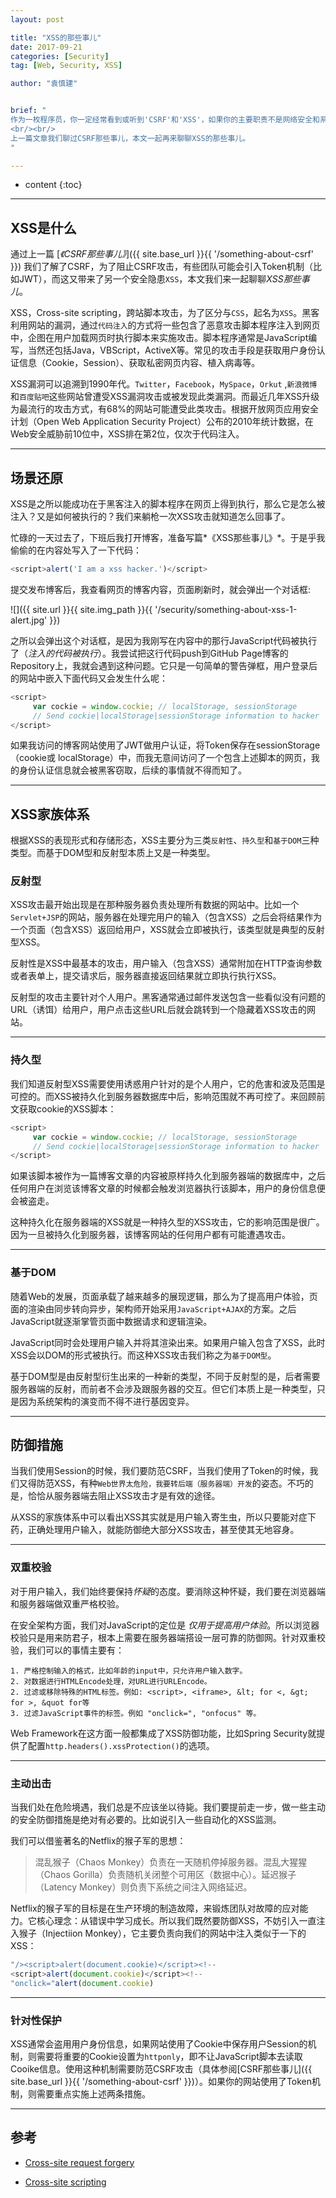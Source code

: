 ```yaml
---
layout: post

title: "XSS的那些事儿"
date: 2017-09-21
categories: [Security]
tag: [Web, Security, XSS]

author: "袁慎建"


brief: "
作为一枚程序员，你一定经常看到或听到'CSRF'和'XSS'，如果你的主要职责不是网络安全和系统安全，有可能你能够顺溜地喊出CSRF(Cross-site request forgery)和“畸形” XSS(Cross-site scripting)的全称，但对其背后的原理却模棱两可。
<br/><br/>
上一篇文章我们聊过CSRF那些事儿，本文一起再来聊聊XSS的那些事儿。
"

---
```


* content
{:toc}

---

## XSS是什么
通过上一篇 [*《CSRF那些事儿》*]({{ site.base_url }}{{ '/something-about-csrf' }}) 我们了解了CSRF，为了阻止CSRF攻击，有些团队可能会引入Token机制（比如JWT），而这又带来了另一个安全隐患`XSS`，本文我们来一起聊聊*XSS那些事儿*。


XSS，Cross-site scripting，跨站脚本攻击，为了区分与`CSS`，起名为`XSS`。黑客利用网站的漏洞，通过`代码注入`的方式将一些包含了恶意攻击脚本程序注入到网页中，企图在用户加载网页时执行脚本来实施攻击。脚本程序通常是JavaScript编写，当然还包括Java，VBScript，ActiveX等。常见的攻击手段是获取用户身份认证信息（Cookie，Session）、获取私密网页内容、植入病毒等。


XSS漏洞可以追溯到1990年代。`Twitter`，`Facebook`，`MySpace`，`Orkut` ,`新浪微博`和`百度贴吧`这些网站曾遭受XSS漏洞攻击或被发现此类漏洞。而最近几年XSS升级为最流行的攻击方式，有68%的网站可能遭受此类攻击。根据开放网页应用安全计划（Open Web Application Security Project）公布的2010年统计数据，在Web安全威胁前10位中，XSS排在第2位，仅次于代码注入。

---

## 场景还原

XSS是之所以能成功在于黑客注入的脚本程序在网页上得到执行，那么它是怎么被注入？又是如何被执行的？我们来躺枪一次XSS攻击就知道怎么回事了。

忙碌的一天过去了，下班后我打开博客，准备写篇*《XSS那些事儿》*。于是乎我偷偷的在内容处写入了一下代码：

```js
<script>alert('I am a xss hacker.')</script>
```

提交发布博客后，我查看网页的博客内容，页面刷新时，就会弹出一个对话框:

![]({{ site.url }}{{ site.img_path }}{{ '/security/something-about-xss-1-alert.jpg' }})

之所以会弹出这个对话框，是因为我刚写在内容中的那行JavaScript代码被执行了（*注入的代码被执行*）。我尝试把这行代码push到GitHub Page博客的Repository上，我就会遇到这种问题。它只是一句简单的警告弹框，用户登录后的网站中嵌入下面代码又会发生什么呢：

```js
<script>
     var cockie = window.cockie; // localStorage, sessionStorage
     // Send cockie|localStorage|sessionStorage information to hacker
</script>
```
如果我访问的博客网站使用了JWT做用户认证，将Token保存在sessionStorage（cookie或 localStorage）中，而我无意间访问了一个包含上述脚本的网页，我的身份认证信息就会被黑客窃取，后续的事情就不得而知了。

---

## XSS家族体系
根据XSS的表现形式和存储形态，XSS主要分为三类`反射性`、`持久型`和`基于DOM`三种类型。而基于DOM型和反射型本质上又是一种类型。

### 反射型
XSS攻击最开始出现是在那种服务器负责处理所有数据的网站中。比如一个`Servlet+JSP`的网站，服务器在处理完用户的输入（包含XSS）之后会将结果作为一个页面（包含XSS）返回给用户，XSS就会立即被执行，该类型就是典型的反射型XSS。

反射性是XSS中最基本的攻击，用户输入（包含XSS）通常附加在HTTP查询参数或者表单上，提交请求后，服务器直接返回结果就立即执行执行XSS。

反射型的攻击主要针对个人用户。黑客通常通过邮件发送包含一些看似没有问题的URL（诱饵）给用户，用户点击这些URL后就会跳转到一个隐藏着XSS攻击的网站。

---

### 持久型
我们知道反射型XSS需要使用诱惑用户针对的是个人用户，它的危害和波及范围是可控的。而XSS被持久化到服务器数据库中后，影响范围就不再可控了。来回顾前文获取cookie的XSS脚本：

```js
<script>
     var cockie = window.cockie; // localStorage, sessionStorage
     // Send cockie|localStorage|sessionStorage information to hacker
</script>
```

如果该脚本被作为一篇博客文章的内容被原样持久化到服务器端的数据库中，之后任何用户在浏览该博客文章的时候都会触发浏览器执行该脚本，用户的身份信息便会被盗走。

这种持久化在服务器端的XSS就是一种持久型的XSS攻击，它的影响范围是很广。因为一旦被持久化到服务器，该博客网站的任何用户都有可能遭遇攻击。


---

### 基于DOM
随着Web的发展，页面承载了越来越多的展现逻辑，那么为了提高用户体验，页面的渲染由同步转向异步，架构师开始采用`JavaScript+AJAX`的方案。之后JavaScript就逐渐掌管页面中数据请求和逻辑渲染。

JavaScript同时会处理用户输入并将其渲染出来。如果用户输入包含了XSS，此时XSS会以DOM的形式被执行。而这种XSS攻击我们称之为`基于DOM型`。

基于DOM型是由反射型衍生出来的一种新的类型，不同于反射型的是，后者需要服务器端的反射，而前者不会涉及跟服务器的交互。但它们本质上是一种类型，只是因为系统架构的演变而不得不进行基因变异。


---

## 防御措施
当我们使用Session的时候，我们要防范CSRF，当我们使用了Token的时候，我们又得防范XSS，有种`Web世界太危险，我要转后端（服务器端）开发`的姿态。不巧的是，恰恰从服务器端去阻止XSS攻击才是有效的途径。

从XSS的家族体系中可以看出XSS其实就是用户输入寄生虫，所以只要能对症下药，正确处理用户输入，就能防御绝大部分XSS攻击，甚至使其无地容身。

---

### 双重校验
对于用户输入，我们始终要保持*怀疑*的态度。要消除这种怀疑，我们要在浏览器端和服务器端做双重严格校验。

在安全架构方面，我们对JavaScript的定位是 *仅用于提高用户体验*。所以浏览器校验只是用来防君子，根本上需要在服务器端搭设一层可靠的防御网。针对双重校验，我们可以的事情主要有：

```
1. 严格控制输入的格式，比如年龄的input中，只允许用户输入数字。 
2. 对数据进行HTMLEncode处理，对URL进行URLEncode。
2. 过滤或移除特殊的HTML标签。例如: <script>, <iframe>, &lt; for <, &gt; for >, &quot for等
3. 过滤JavaScript事件的标签。例如 "onclick=", "onfocus" 等。
```

Web Framework在这方面一般都集成了XSS防御功能，比如Spring Security就提供了配置`http.headers().xssProtection()`的选项。

---

### 主动出击
当我们处在危险境遇，我们总是不应该坐以待毙。我们要提前走一步，做一些主动的安全防御措施是绝对有必要的。比如说引入一些自动化的XSS监测。

我们可以借鉴著名的Netflix的猴子军的思想：

>混乱猴子（Chaos Monkey）负责在一天随机停掉服务器。混乱大猩猩（Chaos Gorilla）负责随机关闭整个可用区（数据中心）。延迟猴子（Latency Monkey）则负责下系统之间注入网络延迟。

Netflix的猴子军的目标是在生产环境的制造故障，来锻炼团队对故障的应对能力。它核心理念：从错误中学习成长。所以我们既然要防御XSS，不妨引入一直注入猴子（Injectiion Monkey），它主要负责向我们的网站中注入类似于一下的XSS：

```js
"/><script>alert(document.cookie)</script><!--
<script>alert(document.cookie)</script><!--
"onclick="alert(document.cookie)
```

---

### 针对性保护
XSS通常会盗用用户身份信息，如果网站使用了Cookie中保存用户Session的机制，则需要将重要的Cookie设置为`httponly`，即不让JavaScript脚本去读取Cooike信息。使用这种机制需要防范CSRF攻击（具体参阅[CSRF那些事儿]({{ site.base_url }}{{ '/something-about-csrf' }})）。如果你的网站使用了Token机制，则需要重点实施上述两条措施。


---

## 参考

- [Cross-site request forgery](https://en.wikipedia.org/wiki/Cross-site_request_forgery)

- [Cross-site scripting](https://en.wikipedia.org/wiki/Cross-site_scripting)






